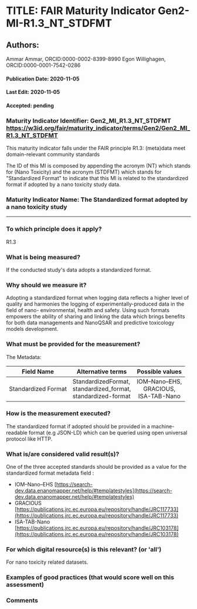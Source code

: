 # TITLE:  FAIR Maturity Indicator Gen2-MI-R1.3_NT_STDFMT

## Authors: 
Ammar Ammar, ORCID:0000-0002-8399-8990
Egon Willighagen, ORCID:0000-0001-7542-0286

#### Publication Date: 2020-11-05
#### Last Edit: 2020-11-05
#### Accepted: pending

### Maturity Indicator Identifier: Gen2_MI_R1.3_NT_STDFMT [https://w3id.org/fair/maturity_indicator/terms/Gen2/Gen2_MI_R1.3_NT_STDFMT ](https://w3id.org/fair/maturity_indicator/terms/Gen2/Gen2_MI_R1.3_NT_STDFMT) 

This maturity indicator falls under the FAIR principle R1.3:
(meta)data meet domain-relevant community standards

The ID of this MI is composed by appending the acronym (NT) which stands for (Nano Toxicity) and the acronym (STDFMT) which stands for "Standardized Format" to indicate that this MI is related to the standardized format if adopted by a nano toxicity study data.

### Maturity Indicator Name:  The Standardized format adopted by a nano toxicity study

----

### To which principle does it apply?  
R1.3

### What is being measured?
If the conducted study's data adopts a standardized format.

### Why should we measure it?
Adopting a standardized format when logging data reflects a higher level of quality and harmonies the logging of experimentally-produced data in the field of nano- environmental, health and safety. Using such formats empowers the ability of sharing and linking the data which brings benefits for both data managements and NanoQSAR and predictive toxicology models development.



### What must be provided for the measurement?
The Metadata: 

| Field Name          | Alternative terms                                            |                 Possible values                  |
| ------------------- | ------------------------------------------------------------ | :----------------------------------------------: |
| Standardized Format | StandardizedFormat, <br />standardized_format, <br />standardized-format | IOM–Nano–EHS,<br /> GRACIOUS, <br />ISA-TAB-Nano |



### How is the measurement executed?

The standardized format if adopted should be provided in a machine-readable format (e.g JSON-LD) which can be queried using open universal protocol like HTTP.


### What is/are considered valid result(s)?
One of the three accepted standards should be provided as a value for the standardized format metadata field :

- IOM–Nano–EHS [https://search-dev.data.enanomapper.net/help/#templatestyles](https://search-dev.data.enanomapper.net/help/#templatestyles) 
- GRACIOUS [https://publications.jrc.ec.europa.eu/repository/handle/JRC117733](https://publications.jrc.ec.europa.eu/repository/handle/JRC117733) 
- ISA-TAB-Nano [https://publications.jrc.ec.europa.eu/repository/handle/JRC103178](https://publications.jrc.ec.europa.eu/repository/handle/JRC103178)



### For which digital resource(s) is this relevant? (or 'all')
For nano toxicity related datasets. 

### Examples of good practices (that would score well on this assessment)


### Comments
